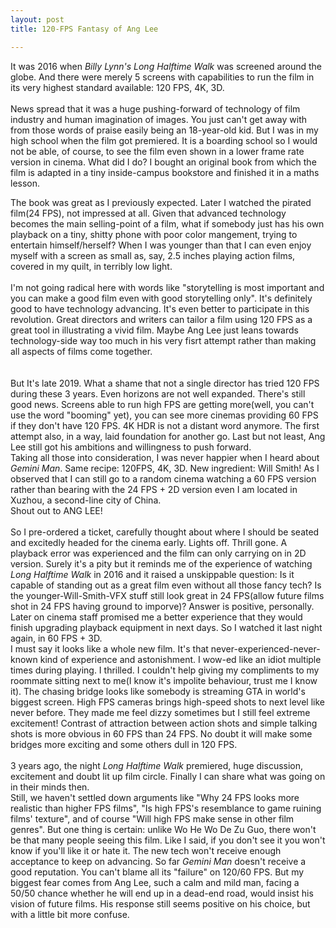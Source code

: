 ```yaml
---
layout: post
title: 120-FPS Fantasy of Ang Lee

---
```


It was 2016 when *Billy Lynn's Long Halftime Walk* was screened around the globe. And there were merely 5 screens with capabilities to run the film in its very highest standard available: 120 FPS, 4K, 3D.<br><br>News spread that it was a huge pushing-forward of technology of film industry and human imagination of images. You just can't get away with from those words of praise easily being an 18-year-old kid. But I was in my high school when the film got premiered. It is a boarding school so I would not be able, of course, to see the film even shown in a lower frame rate version in cinema. What did I do? I bought an original book from which the film is adapted in a tiny inside-campus bookstore and finished it in a maths lesson.

<!--excerpt-->

The book was great as I previously expected. Later I watched the pirated film(24 FPS), not impressed at all. Given that advanced technology becomes the main selling-point of a film, what if somebody just has his own playback on a tiny, shitty phone with poor color mangement, trying to entertain himself/herself? When I was younger than that I can even enjoy myself with a screen as small as, say, 2.5 inches playing action films, covered in my quilt, in terribly low light.  <br><br>I'm not going radical here with words like "storytelling is most important and you can make a good film even with good storytelling only". It's definitely good to have technology advancing. It's even better to participate in this revolution. Great directors and writers can tailor a film using 120 FPS as a great tool in illustrating a vivid film. Maybe Ang Lee just leans towards technology-side way too much in his very fisrt attempt rather than making all aspects of films come together.<br><br><br>But It's late 2019. What a shame that not a single director has tried 120 FPS during these 3 years. Even horizons are not well expanded. There's still good news. Screens able to run high FPS are getting more(well, you can't use the word "booming" yet), you can see more cinemas providing 60 FPS if they don't have 120 FPS. 4K HDR is not a distant word anymore. The first attempt also, in a way, laid foundation for another go. Last but not least, Ang Lee still got his ambitions and willingness to push forward.<br>Taking all those into consideration, I was never happier when I heard about *Gemini Man*. Same recipe: 120FPS, 4K, 3D. New ingredient: Will Smith! As I observed that I can still go to a random cinema watching a 60 FPS version rather than bearing with the 24 FPS + 2D version even I am located in Xuzhou, a second-line city of China. <br>Shout out to ANG LEE! <br><br>So I pre-ordered a ticket, carefully thought about where I should be seated and excitedly headed for the cinema early. Lights off. Thrill gone. A playback error was experienced and the film can only carrying on in 2D version. Surely it's a pity but it reminds me of the experience of watching *Long Halftime Walk* in 2016 and it raised a unskippable question: Is it capable of standing out as a great film even without all those fancy tech? Is the younger-Will-Smith-VFX stuff still look great in 24 FPS(allow future films shot in 24 FPS having ground to imporve)? Answer is positive, personally.<br>Later on cinema staff promised me a better experience that they would finish upgrading playback equipment in next days. So I watched it last night again, in 60 FPS + 3D.<br>I must say it looks like a whole new film. It's that never-experienced-never-known kind of experience and astonishment. I wow-ed like an idiot multiple times during playing. I thrilled. I couldn't help giving my compliments to my roommate sitting next to me(I know it's impolite behaviour, trust me I know it). The chasing bridge looks like somebody is streaming GTA in world's biggest screen. High FPS cameras brings high-speed shots to next level like never before. They made me feel dizzy sometimes but I still feel extreme excitement! Contrast of attraction between action shots and simple talking shots is more obvious in 60 FPS than 24 FPS. No doubt it will make some bridges more exciting and some others dull in 120 FPS.<br><br>3 years ago, the night *Long Halftime Walk* premiered, huge discussion, excitement and doubt lit up film circle. Finally I can share what was going on in their minds then. <br>Still, we haven't settled down arguments like "Why 24 FPS looks more realistic than higher FPS films", "Is high FPS's resemblance to game ruining films' texture", and of course "Will high FPS make sense in other film genres". But one thing is certain: unlike Wo He Wo De Zu Guo, there won't be that many people seeing this film. Like I said, if you don't see it you won't know if you'll like it or hate it. The new tech won't receive enough acceptance to keep on advancing. So far *Gemini Man* doesn't receive a good reputation. You can't blame all its "failure" on 120/60 FPS. But my biggest fear comes from Ang Lee, such a calm and mild man, facing a 50/50 chance whether he will end up in a dead-end road, would insist his vision of future films. His response still seems positive on his choice, but with a little bit more confuse. 

